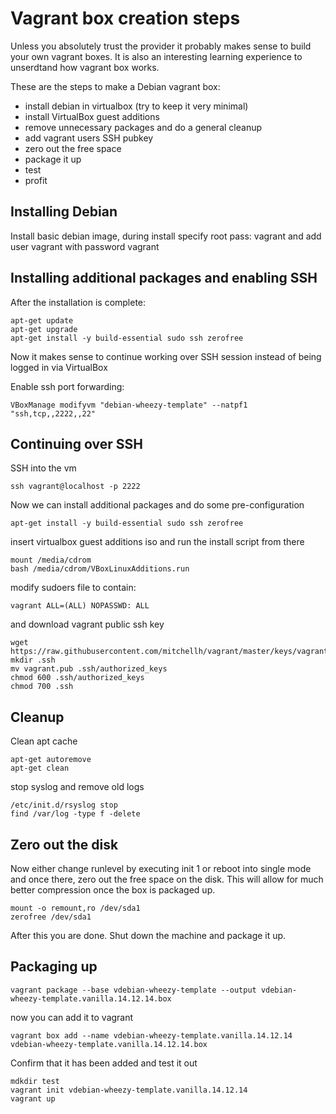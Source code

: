 # Vagrant box creation steps

Unless you absolutely trust the provider it probably makes sense to build your own vagrant boxes. It is also an interesting learning experience to unserdtand how vagrant box works.

These are the steps to make a Debian vagrant box:

* install debian in virtualbox (try to keep it very minimal)
* install VirtualBox guest additions
* remove unnecessary packages and do a general cleanup
* add vagrant users SSH pubkey
* zero out the free space
* package it up
* test
* profit

## Installing Debian
Install basic debian image, during install specify root pass: vagrant and add user vagrant with password vagrant
## Installing additional packages and enabling SSH
After the installation is complete:
```
apt-get update 
apt-get upgrade 
apt-get install -y build-essential sudo ssh zerofree 
```

Now it makes sense to continue working over SSH session instead of being logged in via VirtualBox

Enable ssh port forwarding:
```
VBoxManage modifyvm "debian-wheezy-template" --natpf1 "ssh,tcp,,2222,,22"
```

## Continuing over SSH

SSH into the vm
```
ssh vagrant@localhost -p 2222
```

Now we can install additional packages and do some pre-configuration

```
apt-get install -y build-essential sudo ssh zerofree 
```

insert virtualbox guest additions iso and run the install script from there

```
mount /media/cdrom 
bash /media/cdrom/VBoxLinuxAdditions.run
```

modify sudoers file to contain:

```
vagrant ALL=(ALL) NOPASSWD: ALL
```
and download vagrant public ssh key

```
wget https://raw.githubusercontent.com/mitchellh/vagrant/master/keys/vagrant.pub
mkdir .ssh
mv vagrant.pub .ssh/authorized_keys
chmod 600 .ssh/authorized_keys
chmod 700 .ssh
```
## Cleanup
Clean apt cache
```
apt-get autoremove
apt-get clean
```

stop syslog and remove old logs

```
/etc/init.d/rsyslog stop
find /var/log -type f -delete
```
## Zero out the disk
Now either change runlevel by executing init 1 or reboot into single mode and once there, zero out the free space on the disk. This will allow for much better compression once the box is packaged up.

```
mount -o remount,ro /dev/sda1
zerofree /dev/sda1 
```
After this you are done. Shut down the machine and package it up.

## Packaging up
```
vagrant package --base vdebian-wheezy-template --output vdebian-wheezy-template.vanilla.14.12.14.box
```
now you can add it to vagrant
```
vagrant box add --name vdebian-wheezy-template.vanilla.14.12.14 vdebian-wheezy-template.vanilla.14.12.14.box
```
Confirm that it has been added and test it out

```
mdkdir test
vagrant init vdebian-wheezy-template.vanilla.14.12.14
vagrant up
```


